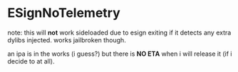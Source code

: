 # ESignNoTelemetry
note: this will **not** work sideloaded due to esign exiting if it detects any extra dylibs injected. works jailbroken though.

an ipa is in the works (i guess?) but there is **NO ETA** when i will release it (if i decide to at all).
